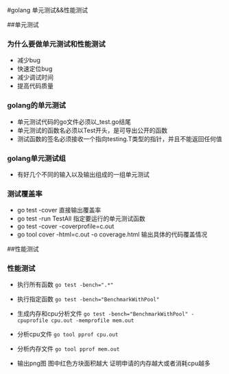 

#golang 单元测试&&性能测试


##单元测试

### 为什么要做单元测试和性能测试
- 减少bug
- 快速定位bug
- 减少调试时间
- 提高代码质量

### golang的单元测试
- 单元测试代码的go文件必须以_test.go结尾
- 单元测试的函数名必须以Test开头，是可导出公开的函数
- 测试函数的签名必须接收一个指向testing.T类型的指针，并且不能返回任何值
 
### golang单元测试组
- 有好几个不同的输入以及输出组成的一组单元测试 
    
### 测试覆盖率 
- go test -cover 直接输出覆盖率
- go test -run TestAll 指定要运行的单元测试函数
- go test -cover -coverprofile=c.out 
- go tool cover -html=c.out -o coverage.html  输出具体的代码覆盖情况


##性能测试

### 性能测试
- 执行所有函数 ``go test -bench=".*"``

- 执行指定函数 ``go test -bench="BenchmarkWithPool"``

- 生成内存和cpu分析文件 ``go test -bench="BenchmarkWithPool" -cpuprofile cpu.out -memprofile mem.out``

- 分析cpu文件 ``go tool pprof cpu.out``  

- 分析内存文件 ``go tool pprof mem.out`` 

- 输出png图 图中红色方块面积越大 证明申请的内存越大或者消耗cpu越多
